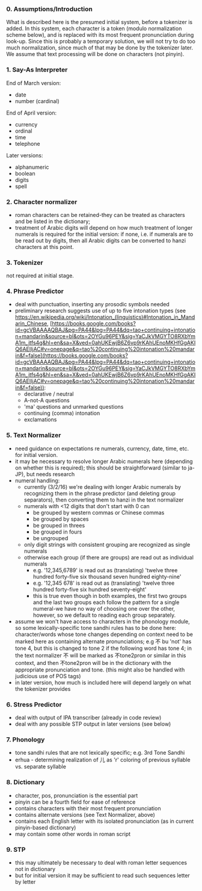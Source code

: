 ### 0.  Assumptions/Introduction

What is described here is the presumed initial system, before a tokenizer is added.  In this system, each character is a token (modulo normalization scheme below), and is replaced with its most frequent pronunciation during look-up.  Since this is probably a temporary solution, we will not try to do too much normalization, since much of that may be done by the tokenizer later.  We assume that text processing will be done on characters (not pinyin).

### 1\. Say-As Interpreter

End of March version:

  * date
  * number (cardinal)



End of April version:

  * currency
  * ordinal
  * time
  * telephone



Later versions:

  * alphanumeric
  * boolean
  * digits
  * spell



### 2.  Character normalizer

  * roman characters can be retained-they can be treated as characters and be listed in the dictionary;
  * treatment of Arabic digits will depend on how much treatment of longer numerals is required for the initial version:  if none, i.e. if numerals are to be read out by digits, then all Arabic digits can be converted to hanzi characters at this point.



### 3.  Tokenizer

not required at initial stage.

### 4\.  Phrase Predictor

  * deal with punctuation, inserting any prosodic symbols needed
  * preliminary research suggests use of up to five intonation types (see <https://en.wikipedia.org/wiki/Intonation_(linguistics)#Intonation_in_Mandarin_Chinese>, [https://books.google.com/books?id=gcVBAAAAQBAJ&pg=PA44&lpg=PA44&dq=tao+continuing+intonation+mandarin&source=bl&ots=2OYGu96PEY&sig=YaCJkVMGYTO8RXbYmA1m_jtfs4g&hl=en&sa=X&ved=0ahUKEwjB6Z6vp9rKAhUEnoMKHfGgAKIQ6AEIIjAC#v=onepage&q=tao%20continuing%20intonation%20mandarin&f=false](https://books.google.com/books?id=gcVBAAAAQBAJ&pg=PA44&lpg=PA44&dq=tao+continuing+intonation+mandarin&source=bl&ots=2OYGu96PEY&sig=YaCJkVMGYTO8RXbYmA1m_jtfs4g&hl=en&sa=X&ved=0ahUKEwjB6Z6vp9rKAhUEnoMKHfGgAKIQ6AEIIjAC#v=onepage&q=tao%20continuing%20intonation%20mandarin&f=false)):
    * declarative / neutral
    * A-not-A questions
    * 'ma' questions and unmarked questions 
    * continuing (comma) intonation
    * exclamations



### 5.  Text Normalizer

  * need guidance on expectations re numerals, currency, date, time, etc. for initial version.
  * it may be necessary to resolve longer Arabic numerals here (depending on whether this is required); this should be straightforward (similar to ja-JP), but needs research
  * numeral handling:
    * currently (3/2/16) we're dealing with longer Arabic numerals by recognizing them in the phrase predictor (and deleting group separators), then converting them to hanzi in the text normalizer
    * numerals with <12 digits that don't start with 0 can 
      * be grouped by western commas or Chinese commas
      * be grouped by spaces
      * be grouped in threes
      * be grouped in fours
      * be ungrouped
    * only digit strings with consistent grouping are recognized as single numerals
    * otherwise each group (if there are groups) are read out as individual numerals
      * e.g. '12,345,6789' is read out as (translating) 'twelve <comma-intonation> three hundred forty-five <comma-intonation> six thousand seven hundred eighty-nine'
      * e.g. '12,345 678' is read out as (translating) 'twelve <comma-intonation> three hundred forty-five six hundred seventy-eight'
      * this is true even though in both examples, the first two groups and the last two groups each follow the pattern for a single numeral-we have no way of choosing one over the other, however, so we default to reading each group separately.
  * assume we won't have access to characters in the phonology module, so some lexically-specific tone sandhi rules has to be done here:  character/words whose tone changes depending on context need to be marked here as containing alternate pronunciations; e.g 不 bu 'not' has tone 4, but this is changed to tone 2 if the following word has tone 4; in the text normalizer 不 will be marked as 不tone2pron or similar in this context, and then 不tone2pron will be in the dictionary with the appropriate pronunciation and tone.  (this might also be handled with judicious use of POS tags)
  * in later version, how much is included here will depend largely on what the tokenizer provides



### 6.  Stress Predictor

  * deal with output of IPA transcriber (already in code review)
  * deal with any possible STP output in later versions (see below)



###  7.  Phonology

  * tone sandhi rules that are not lexically specific; e.g. 3rd Tone Sandhi
  * erhua - determining realization of 儿 as 'r' coloring of previous syllable vs. separate syllable



### 8.  Dictionary

  * character, pos, pronunciation is the essential part
  * pinyin can be a fourth field for ease of reference
  * contains characters with their most frequent pronunciation
  * contains alternate versions (see Text Normalizer, above)
  * contains each English letter with its isolated pronunciation (as in current pinyin-based dictionary)
  * may contain some other words in roman script



### 9.  STP

  * this may ultimately be necessary to deal with roman letter sequences not in dictionary
  * but for initial version it may be sufficient to read such sequences letter by letter


